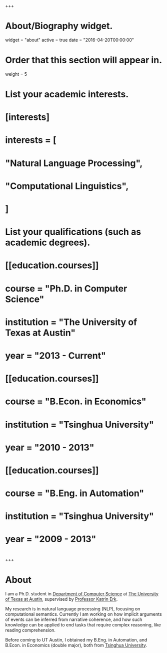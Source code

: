 +++
# About/Biography widget.
widget = "about"
active = true
date = "2016-04-20T00:00:00"

# Order that this section will appear in.
weight = 5

# List your academic interests.
# [interests]
#   interests = [
#     "Natural Language Processing",
#     "Computational Linguistics",
#   ]

# List your qualifications (such as academic degrees).
# [[education.courses]]
#   course = "Ph.D. in Computer Science"
#   institution = "The University of Texas at Austin"
#   year = "2013 - Current"
# 
# [[education.courses]]
#   course = "B.Econ. in Economics"
#   institution = "Tsinghua University"
#   year = "2010 - 2013"
# 
# [[education.courses]]
#   course = "B.Eng. in Automation"
#   institution = "Tsinghua University"
#   year = "2009 - 2013"
#  
+++

# About

I am a Ph.D. student in [Department of Computer Science](https://www.cs.utexas.edu) at [The University of Texas at Austin](https://www.utexas.edu), supervised by [Professor Katrin Erk](http://www.katrinerk.com).

My research is in natural language processing (NLP), focusing on computational semantics. Currently I am working on how implicit arguments of events can be inferred from narrative coherence, and how such knowledge can be applied to end tasks that require complex reasoning, like reading comprehension.

Before coming to UT Austin, I obtained my B.Eng. in Automation, and B.Econ. in Economics (double major), both from [Tsinghua University](http://www.tsinghua.edu.cn).
